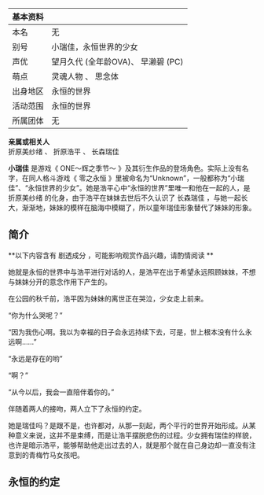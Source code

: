 |  **基本资料**  ||
|---|---|
|本名  |  无   |
|别号  |  小瑞佳，永恒世界的少女   |
|声优  |  望月久代  (全年龄OVA)、  早濑碧  (PC)   |
|萌点  |  灵魂人物  、  思念体   |
|出身地区  |  永恒的世界   |
|活动范围  |  永恒的世界   |
|所属团体  |  无   |
**亲属或相关人**  
折原美纱绪  、  折原浩平  、  长森瑞佳  
  
**小瑞佳** 是游戏《  ONE～辉之季节～  》及其衍生作品的登场角色。实际上没有名字，在同人格斗游戏《  零之永恒
》里被命名为“Unknown”，一般都称为“小瑞佳”、“永恒世界的少女”。她是浩平心中“永恒的世界”里唯一和他在一起的人，是  折原美纱绪
的化身，由于浩平在妹妹去世后不久认识了  长森瑞佳  ，与她一起长大，渐渐地，妹妹的模样在脑海中模糊了，所以童年瑞佳形象替代了妹妹的形象。

##  简介

**以下内容含有 剧透成分  ，可能影响观赏作品兴趣，请酌情阅读 **

她就是永恒的世界中与浩平进行对话的人，是浩平在出于希望永远照顾妹妹，不想与妹妹分开的意念作用下产生的。

在公园的秋千前，浩平因为妹妹的离世正在哭泣，少女走上前来。

“你为什么哭呢？”

“因为我伤心啊。我以为幸福的日子会永远持续下去，可是，世上根本没有什么永远啊……”

“永远是存在的哟”

“啊？”

“从今以后，我会一直陪伴着你的。”

伴随着两人的接吻，两人立下了永恒的约定。

她是瑞佳吗？是跟不是，也许都对，从那一刻起，两个平行的世界开始形成。从某种意义来说，这并不是束缚，而是让浩平摆脱悲伤的过程。少女拥有瑞佳的样貌，也许是暗示浩平，能够帮助他走出过去的人，就是那个就在自己身边却一直没有注意到的青梅竹马女孩吧。

##  永恒的约定

